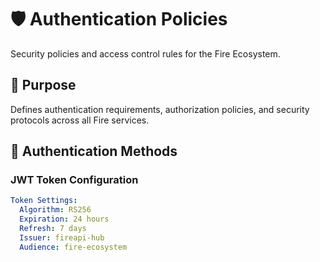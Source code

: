 # 🛡️ Authentication Policies

Security policies and access control rules for the Fire Ecosystem.

## 🎯 Purpose
Defines authentication requirements, authorization policies, and security protocols across all Fire services.

## 🔐 Authentication Methods

### JWT Token Configuration
```yaml
Token Settings:
  Algorithm: RS256
  Expiration: 24 hours
  Refresh: 7 days
  Issuer: fireapi-hub
  Audience: fire-ecosystem
